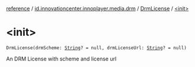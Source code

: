 [reference](../../index.md) / [id.innovationcenter.innoplayer.media.drm](../index.md) / [DrmLicense](index.md) / [&lt;init&gt;](./-init-.md)

# &lt;init&gt;

`DrmLicense(drmScheme: `[`String`](https://kotlinlang.org/api/latest/jvm/stdlib/kotlin/-string/index.html)`? = null, drmLicenseUrl: `[`String`](https://kotlinlang.org/api/latest/jvm/stdlib/kotlin/-string/index.html)`? = null)`

An DRM License with scheme and license url

